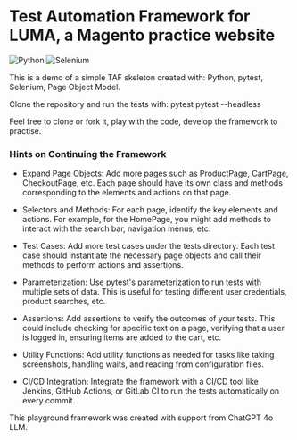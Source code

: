 # Test Automation Framework for LUMA, a Magento practice website

![Python](https://img.shields.io/badge/python-3670A0?style=for-the-badge&logo=python&logoColor=ffdd54)
![Selenium](https://img.shields.io/badge/-selenium-%43B02A?style=for-the-badge&logo=selenium&logoColor=white)

This is a demo of a simple TAF skeleton created with: Python, pytest, Selenium, Page Object Model.

Clone the repository and run the tests with: 
pytest
pytest --headless

Feel free to clone or fork it, play with the code, develop the framework to practise.

### Hints on Continuing the Framework

* Expand Page Objects: Add more pages such as ProductPage, CartPage, CheckoutPage, etc. Each page should have its own class and methods corresponding to the elements and actions on that page.

* Selectors and Methods: For each page, identify the key elements and actions. For example, for the HomePage, you might add methods to interact with the search bar, navigation menus, etc.

* Test Cases: Add more test cases under the tests directory. Each test case should instantiate the necessary page objects and call their methods to perform actions and assertions.

* Parameterization: Use pytest's parameterization to run tests with multiple sets of data. This is useful for testing different user credentials, product searches, etc.

* Assertions: Add assertions to verify the outcomes of your tests. This could include checking for specific text on a page, verifying that a user is logged in, ensuring items are added to the cart, etc.

* Utility Functions: Add utility functions as needed for tasks like taking screenshots, handling waits, and reading from configuration files.

* CI/CD Integration: Integrate the framework with a CI/CD tool like Jenkins, GitHub Actions, or GitLab CI to run the tests automatically on every commit.

This playground framework was created with support from ChatGPT 4o LLM.